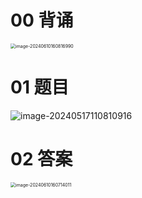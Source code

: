 # 00 背诵

<img src="https://cvp.oss-cn-shanghai.aliyuncs.com/picgo/202406101608236.png" alt="image-20240610160816990" style="zoom:50%;" />



# 01 题目

![image-20240517110810916](https://cvp.oss-cn-shanghai.aliyuncs.com/picgo/202405171108985.png)





# 02 答案

<img src="https://cvp.oss-cn-shanghai.aliyuncs.com/picgo/202406101607219.png" alt="image-20240610160714011" style="zoom:50%;" />